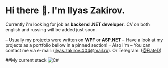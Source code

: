 # Hi there 👋. I'm Ilyas Zakirov.

Currently i'm looking for job as **backend .NET developer**. CV on both english and russing will be added just soon.

– Usually my projects were written on **WPF** or **ASP.NET**
– Have a look at my projects as a portfolio bellow in a pinned section!
– Also i'm 
– You can contact me via e-mail: (ilyas.zakirov.404@mail.ru). Or Telegram: ([@FlateD](https://t.me/flated))

##My current stack
![C#](https://img.shields.io/badge/c%23-%23239120.svg?style=for-the-badge&logo=c-sharp&logoColor=white)
